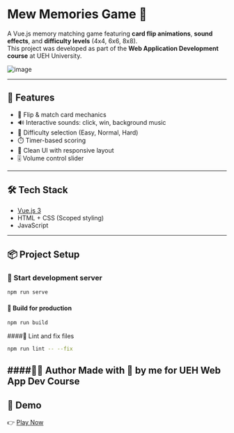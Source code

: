 # Mew Memories Game 🎴

A Vue.js memory matching game featuring **card flip animations**, **sound effects**, and **difficulty levels** (4x4, 6x6, 8x8).  
This project was developed as part of the **Web Application Development course** at UEH University.

![image](https://github.com/user-attachments/assets/06f23e24-1006-4cac-8bdf-d8561463efcc)

---

## 🚀 Features

- 🎴 Flip & match card mechanics
- 🔊 Interactive sounds: click, win, background music
- 🎯 Difficulty selection (Easy, Normal, Hard)
- ⏱️ Timer-based scoring
- 🌙 Clean UI with responsive layout
- 🎚️ Volume control slider

---

## 🛠 Tech Stack

- [Vue.js 3](https://vuejs.org/)
- HTML + CSS (Scoped styling)
- JavaScript

---

## 📦 Project Setup
### 🔄 Start development server

```bash
npm run serve
```
#### 🔧 Build for production
```bash
npm run build
```
####🧼 Lint and fix files
```bash
npm run lint -- --fix
```
####👨‍💻 Author
Made with 💖 by me for UEH Web App Dev Course
---
## 🔗 Demo

👉 [Play Now](https://mewflipgame.netlify.app/)
